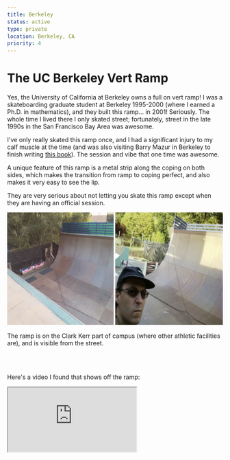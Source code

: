 ```yaml
---
title: Berkeley
status: active
type: private
location: Berkeley, CA
priority: 4
---
```


# The UC Berkeley Vert Ramp

Yes, the University of California at Berkeley owns a full on vert ramp!  I was a skateboarding graduate student at Berkeley 1995-2000 (where I earned a Ph.D. in mathematics), and they built this ramp... in 2001!  Seriously.  The whole time I lived there I only skated street; fortunately, street in the late 1990s in the San Francisco Bay Area was awesome.

I've only really skated this ramp once, and I had a significant injury to my calf muscle at the time (and was also visiting Barry Mazur in 
Berkeley to finish writing [this book](https://wstein.org/books/rh/)).   The session and vibe that one time was awesome.

A unique feature of this ramp is a metal strip along the coping on both
sides, which makes the transition from ramp to coping perfect, and also
makes it very easy to see the lip.

They are very serious about not letting you skate this ramp except
when they are having an official session.

<img src="../../public/images/berkeley-chains.png" width="700px" height="262px"/>

The ramp is on the Clark Kerr part of campus (where other athletic facilities are), and is visible from the street.

<br/><br/>

Here's a video I found that shows off the ramp:

<iframe src="https://player.vimeo.com/video/48728739" />
